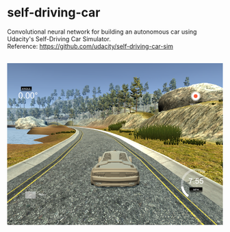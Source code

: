# self-driving-car

Convolutional neural network for building an autonomous car using Udacity's Self-Driving Car Simulator.</br>
Reference: https://github.com/udacity/self-driving-car-sim</br></br>

![webUi](https://github.com/pramodiperera/self-driving-car/blob/main/car.PNG)
